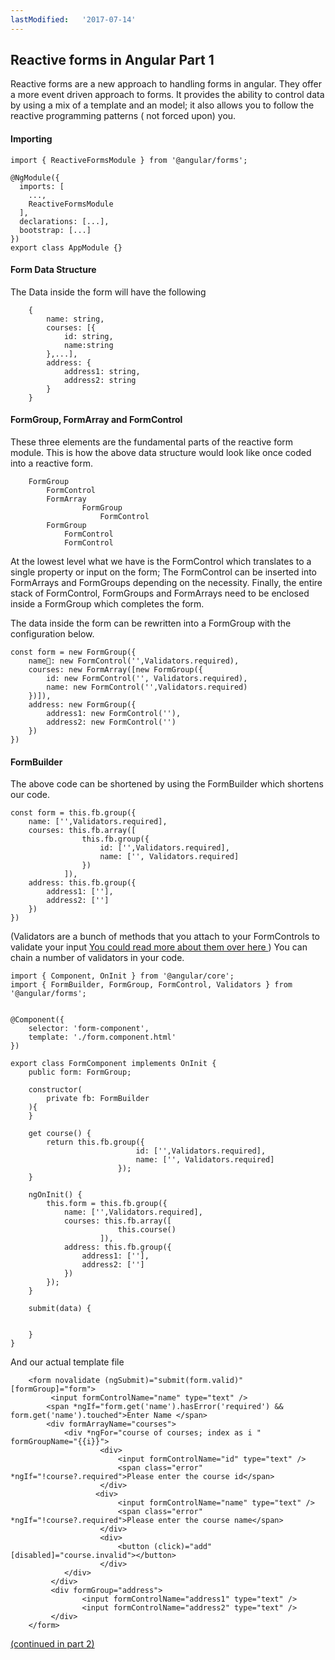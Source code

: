 ```yaml
---
lastModified:   '2017-07-14'
---
```

## Reactive forms in Angular Part 1

Reactive forms are a new approach to handling forms in angular. They offer a more event driven approach to forms. It provides the ability to control data by using a mix of a template and an model; it also allows you to follow the reactive programming patterns ( not forced upon) you.


#### Importing
```
import { ReactiveFormsModule } from '@angular/forms';

@NgModule({
  imports: [
    ...,
    ReactiveFormsModule
  ],
  declarations: [...],
  bootstrap: [...]
})
export class AppModule {}

```

#### Form Data Structure
The Data inside the form will have the following 

```
	{
		name: string,
		courses: [{
			id: string,
			name:string
		},...],
		address: {
			address1: string,
			address2: string
		}
	}
```

#### FormGroup, FormArray and FormControl
These three elements are the fundamental parts of the reactive form module. This is how the above data structure would look like once coded into a reactive form.

```
	FormGroup 
		FormControl
		FormArray
				FormGroup
					FormControl
		FormGroup
			FormControl
			FormControl
```
At the lowest level what we have is the FormControl which translates to a single property or  input on the form; The FormControl can be inserted into FormArrays and FormGroups depending on the necessity. Finally, the entire stack of FormControl, FormGroups and FormArrays need to be enclosed inside a FormGroup which completes the form. 

The data inside the form can be rewritten into a FormGroup with the configuration below. 

```
const form = new FormGroup({
	name: new FormControl('',Validators.required),
	courses: new FormArray([new FormGroup({
		id: new FormControl('', Validators.required),
		name: new FormControl('',Validators.required)
	})]),
	address: new FormGroup({
		address1: new FormControl(''),
		address2: new FormControl('')
	})
})
```

#### FormBuilder

The above code can be shortened by using the FormBuilder which shortens our code. 

```
const form = this.fb.group({
	name: ['',Validators.required],
	courses: this.fb.array([
				this.fb.group({
					id: ['',Validators.required],
					name: ['', Validators.required]
				})
			]),
	address: this.fb.group({
		address1: [''],
		address2: ['']
	})		
})
```

(Validators are a bunch of methods that you attach to your FormControls to validate your input [You could read more about them over here ](https://angular.io/api/forms/Validators)) You can chain a number of validators in your code. 

```
import { Component, OnInit } from '@angular/core';
import { FormBuilder, FormGroup, FormControl, Validators } from '@angular/forms';


@Component({
    selector: 'form-component',
    template: './form.component.html'
})

export class FormComponent implements OnInit {
	public form: FormGroup;
	
	constructor(
		private fb: FormBuilder
	){
	}
	
	get course() {
		return this.fb.group({
							id: ['',Validators.required],
							name: ['', Validators.required]
						});
	}
	
	ngOnInit() {
		this.form = this.fb.group({
			name: ['',Validators.required],
			courses: this.fb.array([
						this.course()
					]),
			address: this.fb.group({
				address1: [''],
				address2: ['']
			})		
		});
	}
	
	submit(data) {
	
	
	}
}

```
And our actual template file 

```
	<form novalidate (ngSubmit)="submit(form.valid)" [formGroup]="form">
		 <input formControlName="name" type="text" />
        <span *ngIf="form.get('name').hasError('required') && form.get('name').touched">Enter Name </span>
        <div formArrayName="courses">
	        <div *ngFor="course of courses; index as i " formGroupName="{{i}}">
	        		<div>
	        			<input formControlName="id" type="text" />
		    			<span class="error" *ngIf="!course?.required">Please enter the course id</span>
					</div>
	    		   <div>
	        			<input formControlName="name" type="text" />
	        			<span class="error" *ngIf="!course?.required">Please enter the course name</span>
	        		</div>
	        		<div>
	        			<button (click)="add" [disabled]="course.invalid"></button>
	        		</div>
	        </div>
	     </div>
	     <div formGroup="address">
	     		<input formControlName="address1" type="text" />
				<input formControlName="address2" type="text" />
	     </div>
	</form>
```
[(continued in part 2)](http://blog.maisnamraju.com/2017/07/14/reactive-forms-in-angular2.html)
